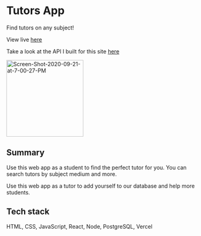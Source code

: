 # Tutors App

Find tutors on any subject!

View live [here](https://tutors-app.vercel.app)

Take a look at the API I built for this site [here](https://github.com/elireiner/tutors-app-api)

<img src="https://i.ibb.co/G978YR1/Screen-Shot-2020-09-21-at-7-00-27-PM.png" alt="Screen-Shot-2020-09-21-at-7-00-27-PM" height=200 width=200 border="0">

## Summary

Use this web app as a student to find the perfect tutor for you. You can search tutors by subject medium and more.

Use this web app as a tutor to add yourself to our database and help more students.


## Tech stack

HTML, CSS, JavaScript, React, Node, PostgreSQL, Vercel
